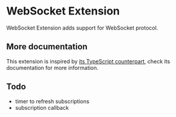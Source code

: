 # WebSocket Extension

WebSocket Extension adds support for WebSocket protocol.


## More documentation

This extension is inspired by [its TypeScript counterpart](https://github.com/ringcentral/ringcentral-extensible/tree/master/packages/extensions/ws), check its documentation for more information.


## Todo

- timer to refresh subscriptions
- subscription callback
